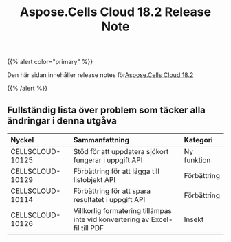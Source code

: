 ﻿---
title: Aspose.Cells Cloud 18.2 Release Note
second_title: Aspose.Cells Cloud Documen
type: docs
url: /sv/aspose-cells-cloud-18-2-release-notes/
aliases: [/aspose-cells-for-cloud-18-2-release-notes/]
weight: 20
description: Aspose.Cells Cloud stöder Excel för att skapa, konvertera, sammanfoga, dela, skydda, inre objektoperation och så vidare
---
{{% alert color="primary" %}} 

 Den här sidan innehåller release notes för[Aspose.Cells Cloud 18.2](https://apireference.aspose.cloud/cells/)

{{% /alert %}} 
## **Fullständig lista över problem som täcker alla ändringar i denna utgåva**

|**Nyckel**|**Sammanfattning**|**Kategori**|
|:- |:- |:- |
|CELLSCLOUD-10125|Stöd för att uppdatera sjökort fungerar i uppgift API|Ny funktion|
|CELLSCLOUD-10129|Förbättring för att lägga till listobjekt API|Förbättring|
|CELLSCLOUD-10114|Förbättring för att spara resultatet i uppgift API|Förbättring|
|CELLSCLOUD-10126|Villkorlig formatering tillämpas inte vid konvertering av Excel-fil till PDF|Insekt|

